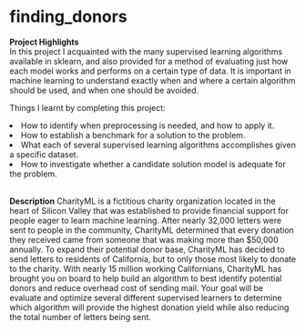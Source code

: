 # finding_donors


<b> Project Highlights </b> </br>
In this project I acquainted with the many supervised learning algorithms available in sklearn, and also provided for a method of evaluating just how each model works and performs on a certain type of data. It is important in machine learning to understand exactly when and where a certain algorithm should be used, and when one should be avoided.

Things I learnt by completing this project:

<li> How to identify when preprocessing is needed, and how to apply it. </li>
<li> How to establish a benchmark for a solution to the problem. </li>
<li> What each of several supervised learning algorithms accomplishes given a specific dataset. </li>
<li> How to investigate whether a candidate solution model is adequate for the problem. </li>
</br>

<b>Description</b>
CharityML is a fictitious charity organization located in the heart of Silicon Valley that was established to provide financial support for people eager to learn machine learning. After nearly 32,000 letters were sent to people in the community, CharityML determined that every donation they received came from someone that was making more than $50,000 annually. To expand their potential donor base, CharityML has decided to send letters to residents of California, but to only those most likely to donate to the charity. With nearly 15 million working Californians, CharityML has brought you on board to help build an algorithm to best identify potential donors and reduce overhead cost of sending mail. Your goal will be evaluate and optimize several different supervised learners to determine which algorithm will provide the highest donation yield while also reducing the total number of letters being sent.
